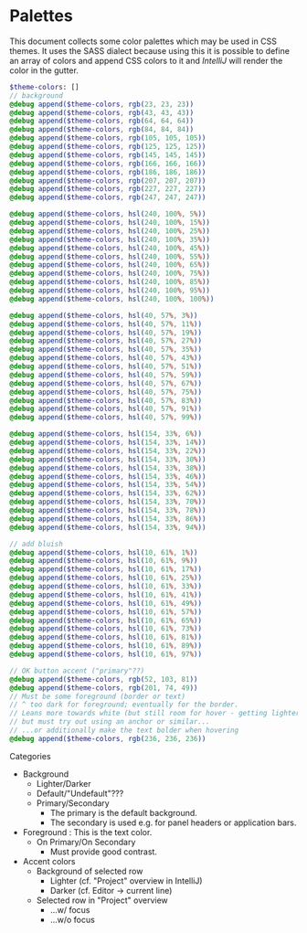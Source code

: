 # Palettes

This document collects some color palettes which may be used in CSS themes. It uses the SASS dialect because using this
it is possible to define an array of colors and append CSS colors to it and _IntelliJ_ will render the color in the
gutter.

```sass
$theme-colors: []
// background
@debug append($theme-colors, rgb(23, 23, 23))
@debug append($theme-colors, rgb(43, 43, 43))
@debug append($theme-colors, rgb(64, 64, 64))
@debug append($theme-colors, rgb(84, 84, 84))
@debug append($theme-colors, rgb(105, 105, 105))
@debug append($theme-colors, rgb(125, 125, 125))
@debug append($theme-colors, rgb(145, 145, 145))
@debug append($theme-colors, rgb(166, 166, 166))
@debug append($theme-colors, rgb(186, 186, 186))
@debug append($theme-colors, rgb(207, 207, 207))
@debug append($theme-colors, rgb(227, 227, 227))
@debug append($theme-colors, rgb(247, 247, 247))

@debug append($theme-colors, hsl(240, 100%, 5%))
@debug append($theme-colors, hsl(240, 100%, 15%))
@debug append($theme-colors, hsl(240, 100%, 25%))
@debug append($theme-colors, hsl(240, 100%, 35%))
@debug append($theme-colors, hsl(240, 100%, 45%))
@debug append($theme-colors, hsl(240, 100%, 55%))
@debug append($theme-colors, hsl(240, 100%, 65%))
@debug append($theme-colors, hsl(240, 100%, 75%))
@debug append($theme-colors, hsl(240, 100%, 85%))
@debug append($theme-colors, hsl(240, 100%, 95%))
@debug append($theme-colors, hsl(240, 100%, 100%))

@debug append($theme-colors, hsl(40, 57%, 3%))
@debug append($theme-colors, hsl(40, 57%, 11%))
@debug append($theme-colors, hsl(40, 57%, 19%))
@debug append($theme-colors, hsl(40, 57%, 27%))
@debug append($theme-colors, hsl(40, 57%, 35%))
@debug append($theme-colors, hsl(40, 57%, 43%))
@debug append($theme-colors, hsl(40, 57%, 51%))
@debug append($theme-colors, hsl(40, 57%, 59%))
@debug append($theme-colors, hsl(40, 57%, 67%))
@debug append($theme-colors, hsl(40, 57%, 75%))
@debug append($theme-colors, hsl(40, 57%, 83%))
@debug append($theme-colors, hsl(40, 57%, 91%))
@debug append($theme-colors, hsl(40, 57%, 99%))

@debug append($theme-colors, hsl(154, 33%, 6%))
@debug append($theme-colors, hsl(154, 33%, 14%))
@debug append($theme-colors, hsl(154, 33%, 22%))
@debug append($theme-colors, hsl(154, 33%, 30%))
@debug append($theme-colors, hsl(154, 33%, 38%))
@debug append($theme-colors, hsl(154, 33%, 46%))
@debug append($theme-colors, hsl(154, 33%, 54%))
@debug append($theme-colors, hsl(154, 33%, 62%))
@debug append($theme-colors, hsl(154, 33%, 70%))
@debug append($theme-colors, hsl(154, 33%, 78%))
@debug append($theme-colors, hsl(154, 33%, 86%))
@debug append($theme-colors, hsl(154, 33%, 94%))

// add bluish
@debug append($theme-colors, hsl(10, 61%, 1%))
@debug append($theme-colors, hsl(10, 61%, 9%))
@debug append($theme-colors, hsl(10, 61%, 17%))
@debug append($theme-colors, hsl(10, 61%, 25%))
@debug append($theme-colors, hsl(10, 61%, 33%))
@debug append($theme-colors, hsl(10, 61%, 41%))
@debug append($theme-colors, hsl(10, 61%, 49%))
@debug append($theme-colors, hsl(10, 61%, 57%))
@debug append($theme-colors, hsl(10, 61%, 65%))
@debug append($theme-colors, hsl(10, 61%, 73%))
@debug append($theme-colors, hsl(10, 61%, 81%))
@debug append($theme-colors, hsl(10, 61%, 89%))
@debug append($theme-colors, hsl(10, 61%, 97%))

// OK button accent ("primary"??)
@debug append($theme-colors, rgb(52, 103, 81))
@debug append($theme-colors, rgb(201, 74, 49))
// Must be some foreground (border or text)
// ^ too dark for foreground; eventually for the border.
// Leans more towards white (but still room for hover - getting lighter)
// but must try out using an anchor or similar...
// ...or additionally make the text bolder when hovering
@debug append($theme-colors, rgb(236, 236, 236))
```

Categories

* Background
  * Lighter/Darker
  * Default/"Undefault"???
  * Primary/Secondary
    * The primary is the default background.
    * The secondary is used e.g. for panel headers or application bars.
* Foreground : This is the text color.
  * On Primary/On Secondary
    * Must provide good contrast.
* Accent colors
  * Background of selected row
    * Lighter (cf. "Project" overview in IntelliJ)
    * Darker (cf. Editor &rarr; current line)
  * Selected row in "Project" overview
    * ...w/ focus
    * ...w/o focus
